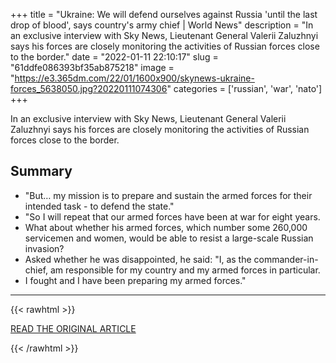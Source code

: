 +++
title = "Ukraine: We will defend ourselves against Russia 'until the last drop of blood', says country's army chief | World News"
description = "In an exclusive interview with Sky News, Lieutenant General Valerii Zaluzhnyi says his forces are closely monitoring the activities of Russian forces close to the border."
date = "2022-01-11 22:10:17"
slug = "61ddfe086393bf35ab875218"
image = "https://e3.365dm.com/22/01/1600x900/skynews-ukraine-forces_5638050.jpg?20220111074306"
categories = ['russian', 'war', 'nato']
+++

In an exclusive interview with Sky News, Lieutenant General Valerii Zaluzhnyi says his forces are closely monitoring the activities of Russian forces close to the border.

## Summary

- "But… my mission is to prepare and sustain the armed forces for their intended task - to defend the state."
- "So I will repeat that our armed forces have been at war for eight years.
- What about whether his armed forces, which number some 260,000 servicemen and women, would be able to resist a large-scale Russian invasion?
- Asked whether he was disappointed, he said: "I, as the commander-in-chief, am responsible for my country and my armed forces in particular.
- I fought and I have been preparing my armed forces."

---

{{< rawhtml >}}
  <p class="article-category">
    <a target="_blank" href="https://news.sky.com/story/ukraine-we-will-defend-ourselves-against-russia-until-the-last-drop-of-blood-says-countrys-army-chief-12513397">READ THE ORIGINAL ARTICLE</a>
  </p>
{{< /rawhtml >}}
